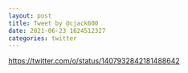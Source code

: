 ```yaml
--- 
layout: post 
title: Tweet by @cjack600 
date: 2021-06-23 1624512327 
categories: twitter 
--- 
```

https://twitter.com/o/status/1407932842181488642